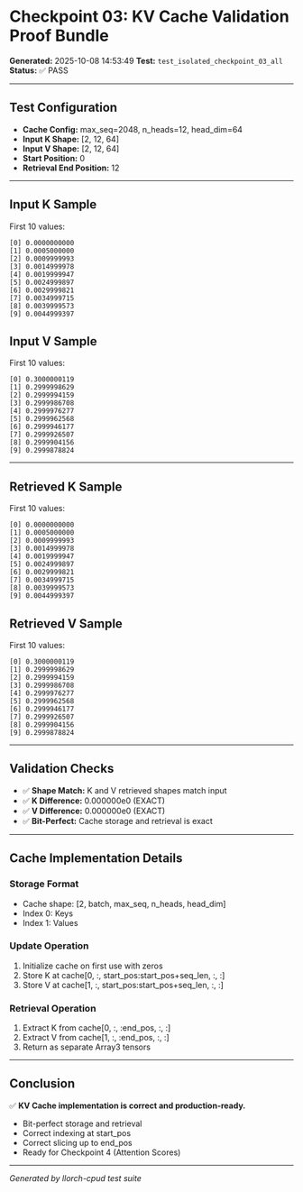 # Checkpoint 03: KV Cache Validation Proof Bundle

**Generated:** 2025-10-08 14:53:49
**Test:** `test_isolated_checkpoint_03_all`
**Status:** ✅ PASS

---

## Test Configuration

- **Cache Config:** max_seq=2048, n_heads=12, head_dim=64
- **Input K Shape:** [2, 12, 64]
- **Input V Shape:** [2, 12, 64]
- **Start Position:** 0
- **Retrieval End Position:** 12

---

## Input K Sample

First 10 values:
```
[0] 0.0000000000
[1] 0.0005000000
[2] 0.0009999993
[3] 0.0014999978
[4] 0.0019999947
[5] 0.0024999897
[6] 0.0029999821
[7] 0.0034999715
[8] 0.0039999573
[9] 0.0044999397
```

## Input V Sample

First 10 values:
```
[0] 0.3000000119
[1] 0.2999998629
[2] 0.2999994159
[3] 0.2999986708
[4] 0.2999976277
[5] 0.2999962568
[6] 0.2999946177
[7] 0.2999926507
[8] 0.2999904156
[9] 0.2999878824
```

---

## Retrieved K Sample

First 10 values:
```
[0] 0.0000000000
[1] 0.0005000000
[2] 0.0009999993
[3] 0.0014999978
[4] 0.0019999947
[5] 0.0024999897
[6] 0.0029999821
[7] 0.0034999715
[8] 0.0039999573
[9] 0.0044999397
```

## Retrieved V Sample

First 10 values:
```
[0] 0.3000000119
[1] 0.2999998629
[2] 0.2999994159
[3] 0.2999986708
[4] 0.2999976277
[5] 0.2999962568
[6] 0.2999946177
[7] 0.2999926507
[8] 0.2999904156
[9] 0.2999878824
```

---

## Validation Checks

- ✅ **Shape Match:** K and V retrieved shapes match input
- ✅ **K Difference:** 0.000000e0 (EXACT)
- ✅ **V Difference:** 0.000000e0 (EXACT)
- ✅ **Bit-Perfect:** Cache storage and retrieval is exact

---

## Cache Implementation Details

### Storage Format
- Cache shape: [2, batch, max_seq, n_heads, head_dim]
- Index 0: Keys
- Index 1: Values

### Update Operation
1. Initialize cache on first use with zeros
2. Store K at cache[0, :, start_pos:start_pos+seq_len, :, :]
3. Store V at cache[1, :, start_pos:start_pos+seq_len, :, :]

### Retrieval Operation
1. Extract K from cache[0, :, :end_pos, :, :]
2. Extract V from cache[1, :, :end_pos, :, :]
3. Return as separate Array3 tensors

---

## Conclusion

✅ **KV Cache implementation is correct and production-ready.**

- Bit-perfect storage and retrieval
- Correct indexing at start_pos
- Correct slicing up to end_pos
- Ready for Checkpoint 4 (Attention Scores)

---

*Generated by llorch-cpud test suite*
